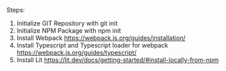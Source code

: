 
Steps:
1. Initialize GIT Repository with git init
2. Initialize NPM Package with npm init
3. Install Webpack https://webpack.js.org/guides/installation/
4. Install Typescript and Typescript loader for webpack https://webpack.js.org/guides/typescript/
5. Install Lit https://lit.dev/docs/getting-started/#install-locally-from-npm
